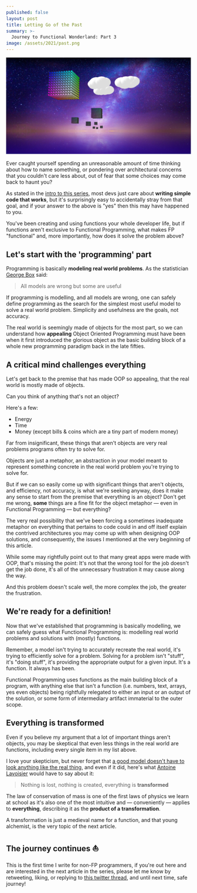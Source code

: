 ```yaml
---
published: false
layout: post
title: Letting Go of the Past
summary: >-
  Journey to Functional Wonderland: Part 3
image: /assets/2021/past.png
---
```


![splash](/assets/2021/past.png)

Ever caught yourself spending an unreasonable amount of time thinking about how to name something, or pondering over architectural concerns that you couldn't care less about, out of fear that some choices may come back to haunt you?

As stated in the [intro to this series](https://impure.fun/fun/2021/02/16/journey-to-functional-wonderland/), most devs just care about **writing simple code that works**, but it's surprisingly easy to accidentally stray from that goal, and if your answer to the above is "yes" then this may have happened to you.

You've been creating and using functions your whole developer life, but if functions aren't exclusive to Functional Programming, what makes FP "functional" and, more importantly, how does it solve the problem above?

## Let's start with the 'programming' part

Programming is basically **modeling real world problems**. As the statistician [George Box](https://en.wikipedia.org/wiki/George_E._P._Box) said:

> All models are wrong but some are useful

If programming is modelling, and all models are wrong, one can safely define programming as the search for the simplest most useful model to solve a real world problem. Simplicity and usefulness are the goals, not accuracy.

The real world is seemingly made of objects for the most part, so we can understand how **appealing** Object Oriented Programming must have been when it first introduced the glorious object as the basic building block of a whole new programming paradigm back in the late fifties.

## A critical mind challenges everything

Let's get back to the premise that has made OOP so appealing, that the real world is mostly made of objects.

Can you think of anything that's not an object?

Here's a few:

- Energy
- Time
- Money (except bills & coins which are a tiny part of modern money)
  
Far from insignificant, these things that aren't objects are very real problems programs often try to solve for.

Objects are just a metaphor, an abstraction in your model meant to represent something concrete in the real world problem you're trying to solve for.

But if we can so easily come up with significant things that aren't objects, and efficiency, not accuracy, is what we're seeking anyway, does it make any sense to start from the premise that everything is an object? Don't get me wrong, **some** things are a fine fit for the object metaphor — even in Functional Programming — but everything?

The very real possibility that we've been forcing a sometimes inadequate metaphor on everything that pertains to code could in and off itself explain the contrived architectures you may come up with when designing OOP solutions, and consequently, the issues I mentioned at the very beginning of this article.

While some may rightfully point out to that many great apps were made with OOP, that's missing the point: It's not that the wrong tool for the job doesn't get the job done, it's all of the unnecessary frustration it may cause along the way.

And this problem doesn't scale well, the more complex the job, the greater the frustration.

## We're ready for a definition!

Now that we've established that programming is basically modelling, we can safely guess what Functional Programming is: modelling real world problems and solutions with (mostly) functions.

Remember, a model isn't trying to accurately recreate the real world, it's trying to efficiently solve for a problem. Solving for a problem isn't "stuff", it's "doing stuff", it's providing the appropriate output for a given input. It's a function. It always has been.

Functional Programming uses functions as the main building block of a program, with anything else that isn't a function (i.e. numbers, text, arrays, yes even objects) being rightfully relegated to either an input or an output of the solution, or some form of intermediary artifact immaterial to the outer scope.

## Everything is transformed

Even if you believe my argument that a lot of important things aren't objects, you may be skeptical that even less things in the real world are functions, including every single item in my list above.

I love your skepticism, but never forget that [a good model doesn't have to look anything like the real thing](https://twitter.com/vladikk/status/1335947978482339841), and even if it did, here's what [Antoine Lavoisier](https://en.wikipedia.org/wiki/Antoine_Lavoisier) would have to say about it:

> Nothing is lost, nothing is created, everything is **transformed**

The law of conservation of mass is one of the first laws of physics we learn at school as it's also one of the most intuitive and — conveniently — applies to **everything**, describing it as the **product of a transformation**.

A transformation is just a medieval name for a function, and that young alchemist, is the very topic of the next article.

## The journey continues ⛵

This is the first time I write for non-FP programmers, if you're out here and are interested in the next article in the series, please let me know by retweeting, liking, or replying to [this twitter thread](https://twitter.com/luwvis/status/1367410901863837700), and until next time, safe journey!